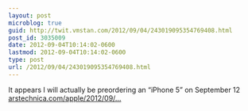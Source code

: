 ```yaml
---
layout: post
microblog: true
guid: http://twit.vmstan.com/2012/09/04/243019095354769408.html
post_id: 3035009
date: 2012-09-04T10:14:02-0600
lastmod: 2012-09-04T10:14:02-0600
type: post
url: /2012/09/04/243019095354769408.html
---
```

It appears I will actually be preordering an “iPhone 5” on September 12 <a href="http://arstechnica.com/apple/2012/09/apple-confirms-september-12-event-its-almost-here/">arstechnica.com/apple/2012/09/…</a>
